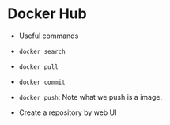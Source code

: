 # Docker Hub

* Useful commands
 * `docker search`
 * `docker pull`
 * `docker commit`
 * `docker push`: Note what we push is a image.

* Create a repository by web UI